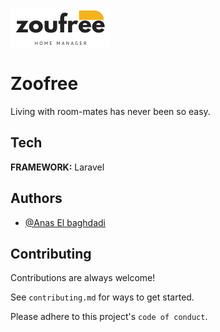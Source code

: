 
![Logo](https://raw.githubusercontent.com/ael-bagh/zoufree/main/Sans%20titre.png)

    
# Zoofree

Living with room-mates has never been so easy.


## Tech

**FRAMEWORK:** Laravel


  
## Authors

- [@Anas El baghdadi](https://www.github.com/ael-bagh)

  
## Contributing

Contributions are always welcome!

See `contributing.md` for ways to get started.

Please adhere to this project's `code of conduct`.

